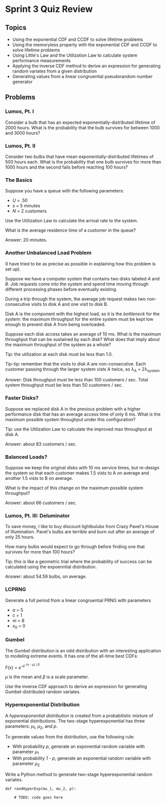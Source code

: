 # Sprint 3 Quiz Review

## Topics

- Using the exponential CDF and CCDF to solve lifetime problems
- Using the memoryless property with the exponential CDF and CCDF to solve lifetime problems
- Using Little's Law and the Utilization Law to calculate system performance measurements
- Applying the inverse CDF method to derive an expression for generating random variates from a given distribution
- Generating values from a linear congruential pseudorandom number generator

## Problems

### Lumos, Pt. I

Consider a bulb that has an expected exponentially-distributed lifetime of 2000 hours. What is the probability that the bulb survives for between 1000 and 3000 hours?

### Lumos, Pt. II

Consider two bulbs that have mean exponentially-distributed lifetimes of 500 hours each. What is the probability that one bulb survives for more than 1000 hours and the second fails before reaching 100 hours?

### The Basics

Suppose you have a queue with the following parameters:

- *U* = .50
- *s* = 5 minutes
- *N* = 2 customers

Use the Utilization Law to calculate the arrival rate to the system.

What is the average residence time of a customer in the queue?

Answer: 20 minutes.

### Another Unbalanced Load Problem

(I have tried to be as precise as possible in explaining how this problem is set up).

Suppose we have a computer system that contains two disks labeled *A* and *B*. Job requests come into the system and spend time moving through different processing phases before eventually existing.

During a trip through the system, the average job request makes two non-consecutive visits to disk A and one visit to disk B.

Disk A is the component with the highest load, so it is the *bottleneck* for the system: the maximum throughput for the entire system must be kept low enough to prevent disk A from being overloaded.

Suppose each disk access takes an average of 10 ms. What is the maximum throughput that can be sustained by each disk? What does that imply about the maximum throughput of the system as a whole?

Tip: the utilization at each disk must be less than 1.0.

Tip-tip: remember that the visits to disk A are non-consecutive. Each customer passing through the larger system vists A twice, so λ<sub>A</sub> = 2λ<sub>system</sub>

Answer: Disk throughput must be less than 100 customers / sec. Total system throughput must be less than 50 customers / sec.

### Faster Disks?

Suppose we replaced disk A in the previous problem with a higher performance disk that has an average access time of only 6 ms. What is the maximum possible system throughput under this configuration?

Tip: use the Utilization Law to calculate the improved max throughput at disk A.

Answer: about 83 customers / sec.

### Balanced Loads?

Suppose we keep the original disks with 10 ms service times, but re-design the system so that each customer makes 1.5 vists to A on average and another 1.5 vists to B on average.

What is the impact of this change on the maximum possible system throughput?

Answer: about 66 customers / sec.

### Lumos, Pt. III: Deluminator

To save money, I like to buy discount lightbulubs from Crazy Pavel's House of Illumination. Pavel's bulbs are terrible and burn out
after an average of only 25 hours.

How many bulbs would expect to go through before finding one that survives for more than 100 hours?

Tip: this is like a geometric trial where the probability of success can be calculated using the expoenntial distribution.

Answer: about 54.59 bulbs, on average.


### LCPRNG

Generate a full period from a linear congruential PRNG with parameters

- *a* = 5
- *c* = 1
- *m* = 8
- *x*<sub>0</sub> = 0

### Gumbel

The Gumbel distribution is an odd distribution with an interesting application to modeling extreme events. It has one of the all-time best CDFs:

*F(x)* = *e*<sup>-*e*<sup>-(*x* - *μ*) / *β*</sup></sup>

*μ* is the mean and *β* is a scale parameter.

Use the inverse CDF approach to derive an expression for generating Gumbel-distributed random variates.

### Hyperexponential Distribution

A *hyperexponential distribution* is created from a probabilistic mixture of exponential distributions. The two-stage hyperexponential has three parameters: *μ*<sub>1</sub>, *μ*<sub>2</sub>, and *p*.

To generate values from the distribution, use the following rule:

- With probability *p*, generate an exponential random variable with parameter *μ*<sub>1</sub>
- With probability *1 - p*, generate an exponential random variable with parameter *μ*<sub>2</sub>

Write a Python method to generate two-stage hyperexponential random variates.

```
def randHyperExp(mu_1, mu_2, p):

    # TODO: code goes here
```
